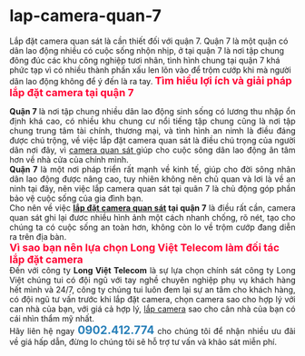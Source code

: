 # lap-camera-quan-7
Lắp đặt camera quan sát là cần thiết đối với quận 7. Quận 7 là một quận có dân lao động nhiều có cuộc sống nhộn nhịp, ở tại quận 7 là nơi tập chung đông đúc các khu công nghiệp tươi nhân, tình hình chung tại quận 7 khá phức tạp vì có nhiều thành phần xấu len lõn vào để trộm cướp khi mà người dân lao động không để ý đến là ra tay.
<span style="font-size:18px;"><span style="color:rgb(255, 0, 51);"><strong>Tìm hiểu lợi ích và giải pháp lắp đặt camera tại quận 7</strong></span></span>
<div style="text-align: justify;"><strong>Quận 7&nbsp;</strong>là nơi tập chung nhiều dân lao động sinh sống có lương thu nhập ổn định khá cao, có nhiều khu chung cư nổi tiếng tập chung cũng là nơi tập chung trung tâm tài chính, thương mại, và tình hình an nimh là điều đáng được chú trộng, về việc lắp đặt camera quan sát là điều chú trọng của người dân nơi đây, vì <a href="https://longviettelecom.com.vn/camera-quan-sat/">camera quan sát </a>giúp cho cuộc sông dân lao động ân tâm hơn về nhà cửa của chính mình.<br />
<strong>Quận 7</strong> là một nơi pháp triển rất mạnh về kinh tế, giúp cho đời sông nhân dân lao động được nâng cao, tuy nhiên không nên chủ quan và lơi là về an ninh tại đây, nên việc lắp camera quan sát tại quân 7 là chủ động góp phần bảo vệ cuộc sống của gia đình bạn.<br />
Cho nên về việc <strong><a href="https://www.longviettelecom.com.vn/news/tin-san-pham/lap-dat-camera-quan-sat-tron-goi-20.html">lắp đặt camera quan sát</a> tại quận 7</strong> là điều rất cần, camera quan sát ghi lại đươc nhiều hình ảnh một cách nhanh chống, rõ nét, tạo cho chúng ta có cuộc sống an toàn hơn, không còn lo về trộm cướp đang diễn ra trên địa bàn.</div>
<span style="font-size:18px;"><span style="color:rgb(255, 0, 51);"><strong>Vì sao bạn nên lựa chọn Long Việt Telecom làm đối tác lắp đặt camera</strong></span></span>

<div style="text-align: justify;">Đến với công ty <strong>Long Việt Telecom</strong> là sự lựa chọn chính sát công ty Long Việt chúng tui có đội ngũ với tay nghề chuyên nghiệp phụ vụ khách hàng hết mình và 24/7, công ty chúng tui luôn đem lại sự an tâm cho khách hàng, có đội ngũ tư vấn trước khi lắp đặt camera, chọn camera sao cho hợp lý với can nhà của bạn, với giá cả hợp lý, <a href="https://www.longviettelecom.com.vn/news/tin-san-pham/lap-dat-camera-quan-sat-tron-goi-20.html">lắp camera</a> sao cho cân nhà của bạn có cái nhìn thẩm mỹ nhất.<br />
Hãy liên hệ ngay <span style="color:rgb(41, 128, 185);"><span style="font-size:20px;"><strong>0902.412.774</strong></span></span> cho chúng tôi để nhận nhiều ưu đãi về giá hấp dẫn, đừng lo chúng tôi sẽ hỗ trợ tư vấn và khảo sát miễn phí.</div>
